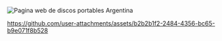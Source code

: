 ![Pagina web de discos portables Argentina](https://github.com/user-attachments/assets/e5e06fc1-464a-454f-8c6f-07b312161ac2)



https://github.com/user-attachments/assets/b2b2b1f2-2484-4356-bc65-b9e071f8b528



﻿




